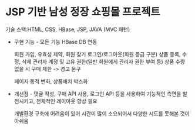 # JSP 기반 남성 정장 쇼핑몰 프로젝트

기술 스택:HTML, CSS, HBase, JSP, JAVA (MVC 패턴)

- 구현 기능 -
   모든 기능 HBase DB 연동

   회원 가입, 유효성 제약, 회원 찾기
   로그인/로그아웃(회원 등급 구분)
   상품 등록, 수정, 삭제
   관리자 계정 및 고유 권한(일반 회원에게 관리자 권한 부여 등)
   상품 수량 없을 시 구매 제한 -> 경고 문구

   페이지 동적 변화, 상품배치 박스화


- 개선점 - 
   댓글 작성, 구매 API 사용, 로그인 API 등을 사용하여 기능적인 측면을 발전시키고, 전체적인 레이아웃 향상 필요

   개발환경 구축에 어려움이 있어 시간이 많이 소요되어서 다양한 시도를 못해본 것이 아쉬움
